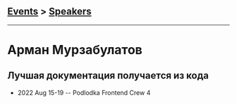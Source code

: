 ## [Events](../README.md) > [Speakers](../speakers.md)
---

# Арман Мурзабулатов

## Лучшая документация получается из кода
- 2022 Aug 15-19 -- Podlodka Frontend Crew 4    
